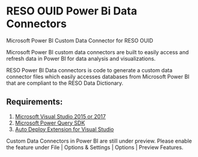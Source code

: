 # RESO OUID Power Bi Data Connectors 
Microsoft Power BI Custom Data Connector for RESO OUID

Microsoft Power BI custom data connectors are built to easily access and refresh data in Power BI for data analysis and visualizations.

RESO Power BI Data connectors is code to generate a custom data connector files which easily accesses databases from Microsoft Power BI that are compliant to the RESO Data Dictionary.

<h2>Requirements:</h2>

<ol>
    <li><a href="https://visualstudio.microsoft.com/downloads/" rel="nofollow">Microsoft Visual Studio 2015 or 2017</a></li>
    <li><a href="https://docs.microsoft.com/en-us/power-query/installingsdk" rel="nofollow">Microsoft Power Query SDK</a></li>
    <li><a href="https://marketplace.visualstudio.com/items?itemName=lennyomg.AutoDeploy" rel="nofollow">Auto Deploy Extension for Visual Studio</a></li>
</ol>

Custom Data Connectors in Power BI are still under preview. Please enable the feature under File | Options & Settings | Options | Preview Features.
